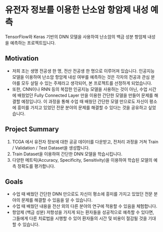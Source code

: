 # 유전자 정보를 이용한 난소암 항암제 내성 예측
TensorFlow와 Keras 기반의 DNN 모델을 사용하여 난소암의 백금 성분 항암제 내성을 예측하는 프로젝트입니다.


## Motivation
- 저희 조는 생명 전공생 한 명, 전산 전공생 한 명으로 이루어져 있습니다. 인공지능 모델을 이용하여 난소암 항암제 내성 여부를 예측하는 것은 각자의 전공과 관심 분야를 모두 살릴 수 있는 주제라고 생각되어, 본 프로젝트를 선정하게 되었습니다.
- 또한, CNN이나 RNN 등의 복잡한 인공지능 모델을 사용하는 것이 아닌, 수업 시간에 배웠었던 Fully Connected Layer 만을 이용한 간단한 모델을 만들어 문제를 해결할 예정입니다. 이 과정을 통해 수업 때 배웠던 간단한 모델 만으로도 자신이 평소에 흥미를 가지고 있었던 전문 분야의 문제를 해결할 수 있다는 것을 공유하고 싶었습니다.


## Project Summary
1.  TCGA 에서 유전자 정보에 대한 공공 데이터를 다운받고, 전처리 과정을 거쳐 Train / Validation / Test Dataset을 생성합니다.
2.  Train Dataset을 이용하여 간단한 DNN 모델을 학습시킵니다.
3.  다양한 메트릭(Accuracy, Specificity, Sensitivity)을 이용하여 학습된 모델의 예측 정확도를 평가합니다.


## Goals
- 수업 때 배웠던 간단한 DNN 만으로도 자신이 평소에 흥미를 가지고 있었던 전문 분야의 문제를 해결할 수 있음을 알 수 있습니다.
- 수업 때 배웠던 내용을 전산 외의 다른 분야의 연구에 적용할 수 있음을 체험합니다.
- 항암제 (백금 성분) 저항성을 가지게 되는 환자들을 성공적으로 예측할 수 있다면, 그들에게 다른 치료법을 시행할 수 있어 환자들의 시간 및 비용이 절감될 것을 기대할 수 있습니다.
